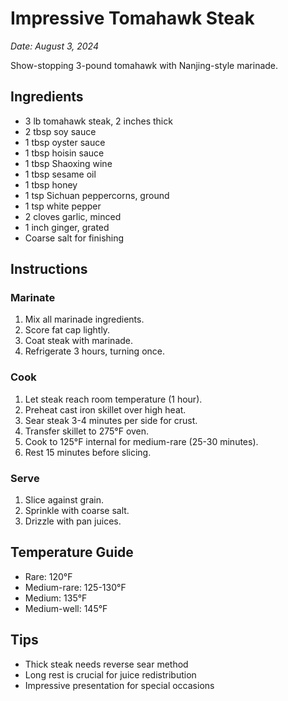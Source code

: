 # Impressive Tomahawk Steak

*Date: August 3, 2024*

Show-stopping 3-pound tomahawk with Nanjing-style marinade.

## Ingredients
- 3 lb tomahawk steak, 2 inches thick
- 2 tbsp soy sauce
- 1 tbsp oyster sauce
- 1 tbsp hoisin sauce
- 1 tbsp Shaoxing wine
- 1 tbsp sesame oil
- 1 tbsp honey
- 1 tsp Sichuan peppercorns, ground
- 1 tsp white pepper
- 2 cloves garlic, minced
- 1 inch ginger, grated
- Coarse salt for finishing

## Instructions

### Marinate
1. Mix all marinade ingredients.
2. Score fat cap lightly.
3. Coat steak with marinade.
4. Refrigerate 3 hours, turning once.

### Cook
1. Let steak reach room temperature (1 hour).
2. Preheat cast iron skillet over high heat.
3. Sear steak 3-4 minutes per side for crust.
4. Transfer skillet to 275°F oven.
5. Cook to 125°F internal for medium-rare (25-30 minutes).
6. Rest 15 minutes before slicing.

### Serve
1. Slice against grain.
2. Sprinkle with coarse salt.
3. Drizzle with pan juices.

## Temperature Guide
- Rare: 120°F
- Medium-rare: 125-130°F
- Medium: 135°F
- Medium-well: 145°F

## Tips
- Thick steak needs reverse sear method
- Long rest is crucial for juice redistribution
- Impressive presentation for special occasions